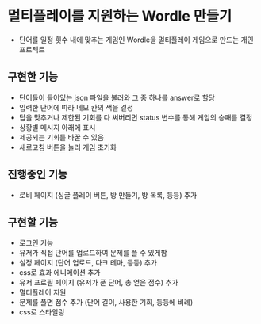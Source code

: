 # 멀티플레이를 지원하는 Wordle 만들기

- 단어를 일정 횟수 내에 맞추는 게임인 Wordle을 멀티플레이 게임으로 만드는 개인 프로젝트

## 구현한 기능

- 단어들이 들어있는 json 파일을 불러와 그 중 하나를 answer로 할당
- 입력한 단어에 따라 네모 칸의 색을 결정
- 답을 맞추거나 제한된 기회를 다 써버리면 status 변수를 통해 게임의 승패를 결정
- 상황별 메시지 아래에 표시
- 제공되는 기회를 바꿀 수 있음
- 새로고침 버튼을 눌러 게임 초기화

## 진행중인 기능

- 로비 페이지 (싱글 플레이 버튼, 방 만들기, 방 목록, 등등) 추가

## 구현할 기능

- 로그인 기능
- 유저가 직접 단어를 업로드하여 문제를 풀 수 있게함
- 설정 페이지 (단어 업로드, 다크 테마, 등등) 추가
- css로 효과 에니메이션 추가
- 유저 프로필 페이지 (유저가 푼 단어, 총 얻은 점수) 추가
- 멀티플레이 지원
- 문제를 풀면 점수 추가 (단어 길이, 사용한 기회, 등등에 비례)
- css로 스타일링